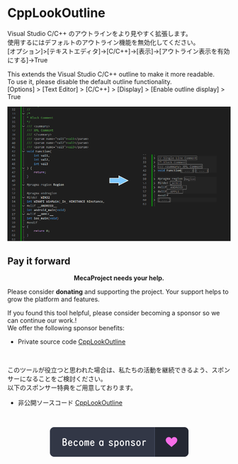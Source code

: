 # CppLookOutline  
Visual Studio C/C++ のアウトラインをより見やすく拡張します。  
使用するにはデフォルトのアウトライン機能を無効化してください。  
[オプション]>[テキストエディタ]->[C/C++]->[表示]->[アウトライン表示を有効にする]->True  
  
This extends the Visual Studio C/C++ outline to make it more readable.  
To use it, please disable the default outline functionality.  
[Options] > [Text Editor] > [C/C++] > [Display] > [Enable outline display] > True  

![プレビュー](./preview.png)  

## Pay it forward  
<p align="center">
	<strong>MecaProject needs your help.</strong>
</p>  
Please consider <strong>donating</strong> and supporting the project. Your support helps to grow the platform and features.<br>  

If you found this tool helpful, please consider becoming a sponsor so we can continue our work.!  
We offer the following sponsor benefits: 
- Private source code [CppLookOutline](https://github.com/mmeeccaa/CppLookOutline)  
<br>  

このツールが役立つと思われた場合は、私たちの活動を継続できるよう、スポンサーになることをご検討ください。  
以下のスポンサー特典をご用意しております。 
- 非公開ソースコード [CppLookOutline](https://github.com/mmeeccaa/CppLookOutline)  
  
<br>
<p align="center">
  <a href="https://github.com/sponsors/mmeeccaa">
    <img src="./become_a_sponsor.png" alt="Become a sponsor">
  </a>
</p>  
